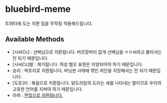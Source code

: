 # bluebird-meme

트위터에 도는 치환 밈을 무작정 적용해드립니다.

## Available Methods

- \[시씨Cc\] : 선배님으로 치환됩니다. 버르장머리 없게 선배님을 ㅇㅇ씨라고 불러서는 안 되기 때문입니다.
- \[시씨Cc\]발 : 제거됩니다. 여성 혐오 표현은 지양되어야 하기 때문입니다.
- 승리 : 빅토리로 치환됩니다. 버닝썬 사태에 엮인 죄인을 지칭해서는 안 되기 때문입니다.
- \[도토\]리 : 볶음으로 치환됩니다. 닭도리탕의 도리는 새를 나타내는 말이므로 우리의 고유한 언어를 지켜야 하기 때문입니다.
- 아파 : [편찮으로 치환됩니다.](https://twitter.com/gaeulbyul/status/1133974177872920576)
